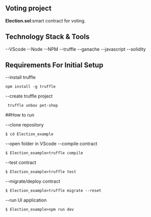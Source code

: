 ## Voting project 
**Election.sol**:smart contract for voting.<br/>

## Technology Stack & Tools
--VScode
--Node
--NPM
--truffle
--ganache
--javascript
--solidity

## Requirements For Initial Setup
--install truffle
  ```
  npm install -g truffle
  ```
--create truffle project
```
 truffle unbox pet-shop
```


##How to run

--clone repository
```
$ cd Election_example
```

--open folder in VScode
--compile contract 
```
$ Election_example>truffle compile 

```
--test contract 
```
$ Election_example>truffle test

```

--migrate/deploy contract 
```
$ Election_example>truffle migrate --reset

```

--run UI application 
```
$ Election_example>npm run dev

```
